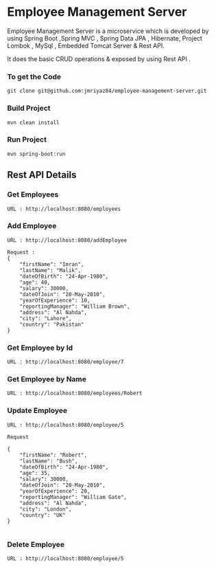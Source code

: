 # Employee Management Server 

Employee Management Server is a microservice which is developed by using Spring Boot ,Spring MVC ,  Spring Data JPA , Hibernate, Project Lombok ,  MySql , Embedded Tomcat Server & Rest API.

It does the basic CRUD operations & exposed by using Rest API .

### To get the Code
```
git clone git@github.com:jmriyaz84/employee-management-server.git
```

### Build Project
```
mvn clean install
```
### Run Project
```
mvn spring-boot:run
```


## Rest API Details

### Get Employees

```
URL : http://localhost:8080/employees
```


### Add Employee

```
URL : http://localhost:8080/addEmployee
 
Request : 
{
    "firstName": "Imran",
    "lastName": "Malik",
    "dateOfBirth": "24-Apr-1980",
    "age": 40,
    "salary": 30000,
    "dateOfJoin": "20-May-2010",
    "yearOfExperience": 10,
    "reportingManager": "William Brown",
    "address": "Al Nahda",
    "city": "Lahore",
    "country": "Pakistan"
}
```


### Get Employee by Id
``` 
URL : http://localhost:8080/employee/7
```

### Get Employee by Name
```
URL : http://localhost:8080/employees/Robert
```

### Update Employee

```
URL : http://localhost:8080/employee/5

Request

{
    "firstName": "Robert",
    "lastName": "Bush",
    "dateOfBirth": "24-Apr-1980",
    "age": 35,
    "salary": 30000,
    "dateOfJoin": "20-May-2010",
    "yearOfExperience": 20,
    "reportingManager": "William Gate",
    "address": "Al Nahda",
    "city": "London",
    "country": "UK"
}
	
```

### Delete Employee

```
URL : http://localhost:8080/employee/5

```



